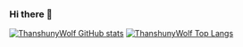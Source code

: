 ### Hi there 👋

[![ThanshunyWolf GitHub stats](https://github-readme-stats.vercel.app/api?username=Thanshuny&show_icons=true&theme=algolia)](https://github.com/anuraghazra/github-readme-stats)
[![ThanshunyWolf Top Langs](https://github-readme-stats.vercel.app/api/top-langs/?username=Thanshuny&layout=compact&show_icons=true&theme=algolia)](https://github.com/anuraghazra/github-readme-stats)

<!--
**Thanshuny/Thanshuny** is a ✨ _special_ ✨ repository because its `README.md` (this file) appears on your GitHub profile.

Here are some ideas to get you started:

- 🔭 I’m currently working on ...
- 🌱 I’m currently learning ...
- 👯 I’m looking to collaborate on ...
- 🤔 I’m looking for help with ...
- 💬 Ask me about ...
- 📫 How to reach me: ...
- 😄 Pronouns: ...
- ⚡ Fun fact: ...
-->
